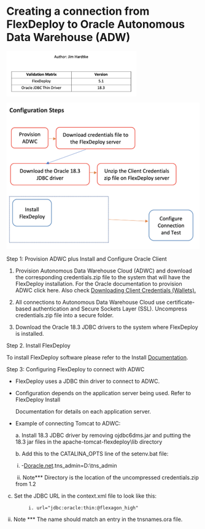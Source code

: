 # **Creating a connection from FlexDeploy to Oracle Autonomous Data Warehouse (ADW)**

<img src="./images/FLEXDEPLOYpic1.png" alt="Picture1" style="zoom:33%;" />

![Picture2](./images/FLEXDEPLOYpic2.png)

Step 1: Provision ADWC plus Install and Configure Oracle Client

1. Provision Autonomous Data Warehouse Cloud (ADWC) and download the corresponding credentials.zip file to the system that will have the FlexDeploy installation. For the Oracle documentation to provision ADWC click here. Also check [Downloading Client Credentials (Wallets).](https://docs.oracle.com/en/cloud/paas/autonomous-data-warehouse-cloud/user/connect-download-wallet.html#GUID-B06202D2-0597-41AA-9481-3B174F75D4B1)

2. All connections to Autonomous Data Warehouse Cloud use certificate-based authentication and Secure Sockets Layer (SSL). Uncompress credentials.zip file into a secure folder.
3. Download the Oracle 18.3 JDBC drivers to the system where FlexDeploy is installed.

Step 2. Install FlexDeploy

To install FlexDeploy software please refer to the Install [Documentation](https://flexagon.atlassian.net/wiki/spaces/FD51/overview).

Step 3: Configuring FlexDeploy to connect with ADWC

- FlexDeploy uses a JDBC thin driver to connect to ADWC. 

- Configuration depends on the application server being used. Refer to FlexDeploy Install

  Documentation for details on each application server. 

- Example of connecting Tomcat to ADWC:

  a. Install 18.3 JDBC driver by removing ojdbc6dms.jar and putting the 18.3 jar files in the apache-tomcat-flexdeploy\lib directory

  b. Add this to the CATALINA_OPTS line of the setenv.bat file: 

  ​	i. -[Doracle.net](http://doracle.net/).tns_admin=D:\tns_admin

  ​	ii. Note*** Directory is the location of the uncompressed credentials.zip from 1.2

​		c. Set the JDBC URL in the context.xml file to look like this:

			i. url="jdbc:oracle:thin:@flexagon_high"

​			ii. Note *** The name should match an entry in the tnsnames.ora file.